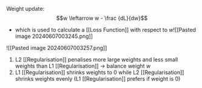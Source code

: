 Weight update:$$w \leftarrow w - \frac {dL}{dw}$$
- which is used to calculate a [[Loss Function]] with respect to $w$![[Pasted image 20240607003245.png]]

![[Pasted image 20240607003257.png]]
1. L2 [[Regularisation]] penalises more large weights and less small weights than L1 [[Regularisation]] $\rightarrow$ balance weight $w$
2. L1 [[Regularisation]] shrinks weights to 0 while L2 [[Regularisation]] shrinks weights evenly (L1 [[Regularisation]] prefers if weight is 0)